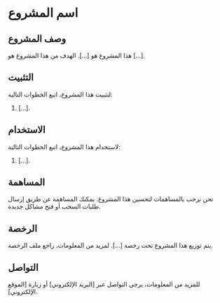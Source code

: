 # اسم المشروع

## وصف المشروع
هذا المشروع هو [...]. الهدف من هذا المشروع هو [...].

## التثبيت
لتثبيت هذا المشروع، اتبع الخطوات التالية:
1. [...].

## الاستخدام
لاستخدام هذا المشروع، اتبع الخطوات التالية:
1. [...].

## المساهمة
نحن نرحب بالمساهمات لتحسين هذا المشروع. يمكنك المساهمة عن طريق إرسال طلبات السحب أو فتح مشاكل جديدة.

## الرخصة
يتم توزيع هذا المشروع تحت رخصة [...]. لمزيد من المعلومات، راجع ملف الرخصة.

## التواصل
للمزيد من المعلومات، يرجى التواصل عبر [البريد الإلكتروني] أو زيارة [الموقع الإلكتروني].

